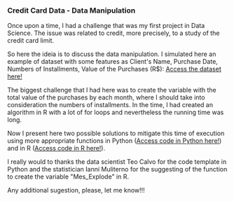 ### Credit Card Data - Data Manipulation

Once upon a time, I had a challenge that was my first project in Data Science. The issue was related to credit, more precisely, to a study of the credit card limit.

So here the ideia is to discuss the data manipulation. I simulated here an example of dataset with some features as Client's Name, Purchase Date, Numbers of Installments, Value of the Purchases (R$): [Access the dataset here!](https://github.com/mfigueiro/Credit-Card-Data/blob/master/Dados.csv)

The biggest challenge that I had here was to create the variable with the total value of the purchases by each month, where I should take into consideration the numbers of installments. In the time, I had created an algorithm in R with a lot of for loops and nevertheless the running time was long.

Now I present here two possible solutions to mitigate this time of execution using more appropriate functions in Python ([Access code in Python here!](https://github.com/mfigueiro/Credit-Card-Data/blob/master/TemplatePython.ipynb)) and in R ([Access code in R here!](https://github.com/mfigueiro/Credit-Card-Data/blob/master/Rtemplate.R)).

I really would to thanks the data scientist Teo Calvo for the code template in Python and the statistician Ianní Muliterno for the suggesting of the function to create the variable "Mes_Explode" in R. 

Any additional sugestion, please, let me know!!!
